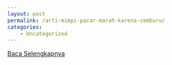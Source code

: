 ```yaml
---
layout: post
permalink: /arti-mimpi-pacar-marah-karena-cemburu/
categories:
    - Uncategorized
---
```


[Baca Selengkapnya](/08)